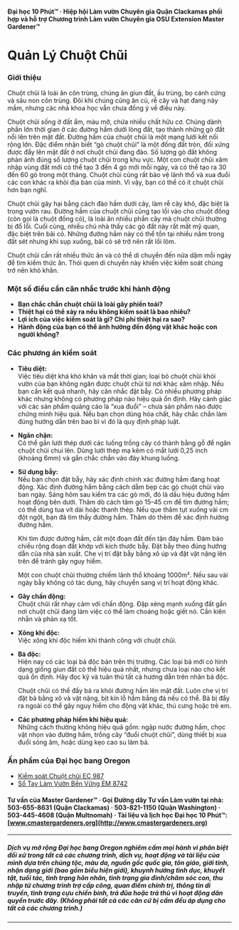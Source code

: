 #### Đại học 10 Phút™ · Hiệp hội Làm vườn Chuyên gia Quận Clackamas phối hợp và hỗ trợ Chương trình Làm vườn Chuyên gia OSU Extension Master Gardener™

# Quản Lý Chuột Chũi

### Giới thiệu

Chuột chũi là loài ăn côn trùng, chúng ăn giun đất, ấu trùng, bọ cánh cứng và sâu non côn trùng. Đôi khi chúng cũng ăn củ, rễ cây và hạt đang nảy mầm, nhưng các nhà khoa học vẫn chưa đồng ý về điều này.

Chuột chũi sống ở đất ẩm, màu mỡ, chứa nhiều chất hữu cơ. Chúng dành phần lớn thời gian ở các đường hầm dưới lòng đất, tạo thành những gò đất nổi lên trên mặt đất. Đường hầm của chuột chũi là một mạng lưới kết nối rộng lớn. Đặc điểm nhận biết “gò chuột chũi” là một đống đất tròn, đối xứng được đẩy lên mặt đất ở nơi chuột chũi đang đào. Số lượng gò đất không phản ánh đúng số lượng chuột chũi trong khu vực. Một con chuột chũi xâm nhập vùng đất mới có thể tạo 3 đến 4 gò mới mỗi ngày, và có thể tạo ra 30 đến 60 gò trong một tháng. Chuột chũi cũng rất bảo vệ lãnh thổ và xua đuổi các con khác ra khỏi địa bàn của mình. Vì vậy, bạn có thể có ít chuột chũi hơn bạn nghĩ.

Chuột chũi gây hại bằng cách đào hầm dưới cây, làm rễ cây khô, đặc biệt là trong vườn rau. Đường hầm của chuột chũi cũng tạo lối vào cho chuột đồng (còn gọi là chuột đồng cỏ), là loài ăn nhiều phần cây mà chuột chũi thường bị đổ lỗi. Cuối cùng, nhiều chủ nhà thấy các gò đất này rất mất mỹ quan, đặc biệt trên bãi cỏ. Những đường hầm này có thể tồn tại nhiều năm trong đất sét nhưng khi sụp xuống, bãi cỏ sẽ trở nên rất lồi lõm.

Chuột chũi cần rất nhiều thức ăn và có thể di chuyển đến nửa dặm mỗi ngày để tìm kiếm thức ăn. Thói quen di chuyển này khiến việc kiểm soát chúng trở nên khó khăn.

### Một số điều cần cân nhắc trước khi hành động

- **Bạn chắc chắn chuột chũi là loài gây phiền toái?**
- **Thiệt hại có thể xảy ra nếu không kiểm soát là bao nhiêu?**
- **Lợi ích của việc kiểm soát là gì? Chi phí thiệt hại ra sao?**
- **Hành động của bạn có thể ảnh hưởng đến động vật khác hoặc con người không?**

### Các phương án kiểm soát

- **Tiêu diệt:**  
  Việc tiêu diệt khá khó khăn và mất thời gian; loại bỏ chuột chũi khỏi vườn của bạn không ngăn được chuột chũi từ nơi khác xâm nhập. Nếu bạn cần kết quả nhanh, hãy cân nhắc đặt bẫy. Có nhiều phương pháp khác nhưng không có phương pháp nào hiệu quả ổn định. Hãy cảnh giác với các sản phẩm quảng cáo là “xua đuổi” – chưa sản phẩm nào được chứng minh hiệu quả. Nếu bạn chọn dùng hóa chất, hãy chắc chắn làm đúng hướng dẫn trên bao bì vì đó là quy định pháp luật.

- **Ngăn chặn:**  
  Có thể gắn lưới thép dưới các luống trồng cây có thành bằng gỗ để ngăn chuột chũi chui lên. Dùng lưới thép mạ kẽm có mắt lưới 0,25 inch (khoảng 6mm) và gắn chắc chắn vào đáy khung luống.

- **Sử dụng bẫy:**  
  Nếu bạn chọn đặt bẫy, hãy xác định chính xác đường hầm đang hoạt động. Xác định đường hầm bằng cách dẫm bẹp các gò chuột chũi vào ban ngày. Sáng hôm sau kiểm tra các gò mới, đó là dấu hiệu đường hầm hoạt động bên dưới. Thăm dò cách tâm gò 15–45 cm để tìm đường hầm; có thể dùng tua vít dài hoặc thanh thép. Nếu que thăm tụt xuống vài cm đột ngột, bạn đã tìm thấy đường hầm. Thăm dò thêm để xác định hướng đường hầm.

  Khi tìm được đường hầm, cắt một đoạn đất đến tận đáy hầm. Đảm bảo chiều rộng đoạn đất khớp với kích thước bẫy. Đặt bẫy theo đúng hướng dẫn của nhà sản xuất. Che vị trí đặt bẫy bằng xô úp và đặt vật nặng lên trên để tránh gây nguy hiểm.

  Một con chuột chũi thường chiếm lãnh thổ khoảng 1000m². Nếu sau vài ngày bẫy không có tác dụng, hãy chuyển sang vị trí hoạt động khác.

- **Gây chấn động:**  
  Chuột chũi rất nhạy cảm với chấn động. Đập xẻng mạnh xuống đất gần nơi chuột chũi đang làm việc có thể làm choáng hoặc giết nó. Cần kiên nhẫn và phản xạ tốt.

- **Xông khí độc:**  
  Việc xông khí độc hiếm khi thành công với chuột chũi.

- **Bả độc:**  
  Hiện nay có các loại bả độc bán trên thị trường. Các loại bả mới có hình dạng giống giun đất có thể hiệu quả nhất, nhưng chưa loại nào cho kết quả ổn định. Hãy đọc kỹ và tuân thủ tất cả hướng dẫn trên nhãn bả độc.

  Chuột chũi có thể đẩy bả ra khỏi đường hầm lên mặt đất. Luôn che vị trí đặt bả bằng xô và vật nặng, bịt kín lỗ hầm bằng đá nếu có thể. Bả bị đẩy ra ngoài có thể gây nguy hiểm cho động vật khác, thú cưng hoặc trẻ em.

- **Các phương pháp hiếm khi hiệu quả:**  
  Những cách thường không hiệu quả gồm: ngập nước đường hầm, chọc vật nhọn vào đường hầm, trồng cây “đuổi chuột chũi”, dùng thiết bị xua đuổi sóng âm, hoặc dùng kẹo cao su làm bả.

### Ấn phẩm của Đại học bang Oregon

- [Kiểm soát Chuột chũi EC 987](https://catalog.extension.oregonstate.edu)
- [Sổ Tay Làm Vườn Bền Vững EM 8742](https://catalog.extension.oregonstate.edu)

#### Tư vấn của Master Gardener™ · Gọi Đường dây Tư vấn Làm vườn tại nhà: 503-655-8631 (Quận Clackamas) · 503-821-1150 (Quận Washington) · 503-445-4608 (Quận Multnomah) · Tài liệu và lịch học Đại học 10 Phút™: [www.cmastergardeners.org](http://www.cmastergardeners.org)

---

##### Dịch vụ mở rộng Đại học bang Oregon nghiêm cấm mọi hành vi phân biệt đối xử trong tất cả các chương trình, dịch vụ, hoạt động và tài liệu của mình dựa trên chủng tộc, màu da, nguồn gốc quốc gia, tôn giáo, giới tính, nhận dạng giới (bao gồm biểu hiện giới), khuynh hướng tình dục, khuyết tật, tuổi tác, tình trạng hôn nhân, tình trạng gia đình/chăm sóc con, thu nhập từ chương trình trợ cấp công, quan điểm chính trị, thông tin di truyền, tình trạng cựu chiến binh, trả đũa hoặc trả thù vì hoạt động dân quyền trước đây. (Không phải tất cả các căn cứ bị cấm đều áp dụng cho tất cả các chương trình.)
---
